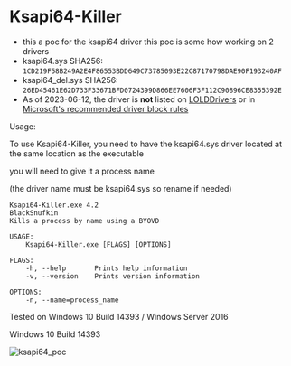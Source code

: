 # Ksapi64-Killer
- this a poc for the ksapi64 driver this poc is some how working on 2 drivers
- ksapi64.sys SHA256: `1CD219F58B249A2E4F86553BDD649C73785093E22C87170798DAE90F193240AF`
- ksapi64_del.sys SHA256: `26ED45461E62D733F33671BFD0724399D866EE7606F3F112C90896CE8355392E`
- As of 2023-06-12, the driver is **not** listed on [LOLDDrivers](https://www.loldrivers.io/) or in [Microsoft's recommended driver block rules](https://learn.microsoft.com/en-us/windows/security/application-security/application-control/windows-defender-application-control/design/microsoft-recommended-driver-block-rules)


Usage:

To use Ksapi64-Killer, you need to have the ksapi64.sys driver located at the same location as the executable

you will need to give it a process name

(the driver name must be ksapi64.sys so rename if needed)

```text
Ksapi64-Killer.exe 4.2
BlackSnufkin
Kills a process by name using a BYOVD

USAGE:
    Ksapi64-Killer.exe [FLAGS] [OPTIONS]

FLAGS:
    -h, --help       Prints help information
    -v, --version    Prints version information

OPTIONS:
    -n, --name=process_name

```
Tested on Windows 10 Build 14393 / Windows Server 2016

 Windows 10 Build 14393

![ksapi64_poc](https://github.com/BlackSnufkin/BYOVD/assets/61916899/1e6ac4ca-ca16-4b4d-a43e-f9c7de8eb161)

